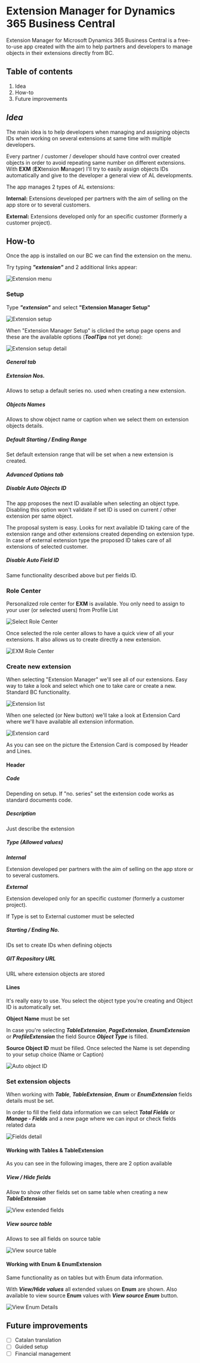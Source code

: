 # Extension Manager for Dynamics 365 Business Central

Extension Manager for Microsoft Dynamics 365 Business Central is a free-to-use app created with the aim to help partners and developers to manage objects in their extensions directly from BC.

## Table of contents

1. Idea
2. How-to
3. Future improvements

## ***Idea***

The main idea is to help developers when managing and assigning objects IDs when working on several extensions at same time with multiple developers.

Every partner / customer / developer should have control over created objects in order to avoid repeating same number on different extensions. With **EXM** (**EX**tension **M**anager) I'll try to easily assign objects IDs automatically and give to the developer a general view of AL developments.

The app manages 2 types of AL extensions:

**Internal:** Extensions developed per partners with the aim of selling on the app store or to several customers.

**External:** Extensions developed only for an specific customer (formerly a customer project).

## How-to

Once the app is installed on our BC we can find the extension on the menu.

Try typing ***"extension"*** and 2 additional links appear:

![Extension menu](/images/EXM_Menu.gif)

### Setup

Type ***"extension"*** and select **"Extension Manager Setup"**

![Extension setup](/images/EXM_Setup.png)

When "Extension Manager Setup" is clicked the setup page opens and these are the available options (***ToolTips*** not yet done):

![Extension setup detail](/images/EXM_Setup_detail.png)

#### ***General tab***

##### **Extension Nos.**

 Allows to setup a default series no. used when creating a new extension.

##### **Objects Names**

 Allows to show object name or caption when we select them on extension objects details.

##### **Default Starting / Ending Range**

 Set default extension range that will be set when a new extension is created.

#### ***Advanced Options tab***

##### **Disable Auto Objects ID**

 The app proposes the next ID available when selecting an object type. Disabling this option won't validate if set ID is used on current / other extension per same object.

 The proposal system is easy. Looks for next available ID taking care of the extension range and other extensions created depending on extension type. In case of external extension type the proposed ID takes care of all extensions of selected customer.

##### **Disable Auto Field ID**

 Same functionality described above but per fields ID.

### Role Center

Personalized role center for **EXM** is available. You only need to assign to your user (or selected users) from Profile List

![Select Role Center](/images/EXM_Role_Center_Selection.png)

Once selected the role center allows to have a quick view of all your extensions. It also allows us to create directly a new extension.

![EXM Role Center](/images/EXM_Role_Center.png)

### Create new extension

When selecting "Extension Manager" we'll see all of our extensions. Easy way to take a look and select which one to take care or create a new. Standard BC functionality.

![Extension list](/images/EXM_List.png)

When one selected (or New button) we'll take a look at Extension Card where we'll have available all extension information.

![Extension card](/images/EXM_Ext_Header.png)

As you can see on the picture the Extension Card is composed by Header and Lines.

#### Header

##### **Code**

 Depending on setup. If "no. series" set the extension code works as standard documents code.

##### **Description**

 Just describe the extension

##### **Type** (Allowed values)

 ***Internal***

  Extension developed per partners with the aim of selling on the app store or to several customers.

 ***External***

  Extension developed only for an specific customer (formerly a customer project).

 If Type is set to External customer must be selected

##### **Starting / Ending No.**

 IDs set to create IDs when defining objects

##### **GIT Repository URL**

 URL where extension objects are stored

#### Lines

It's really easy to use. You select the object type you're creating and Object ID is automatically set.

**Object Name** must be set

In case you're selecting ***TableExtension***, ***PageExtension***, ***EnumExtension*** or ***ProfileExtension*** the field Source ***Object Type*** is filled.

**Source Object ID** must be filled. Once selected the Name is set depending to your setup choice (Name or Caption)

![Auto object ID](/images/EXM_Auto_Object_ID.gif)

### Set extension objects

When working with ***Table***, ***TableExtension***, ***Enum*** or ***EnumExtension*** fields details must be set.

In order to fill the field data information we can select ***Total Fields*** or ***Manage - Fields*** and a new page where we can input or check fields related data

![Fields detail](/images/EXM_Ext_Detail_Table.png)

#### Working with Tables & TableExtension

As you can see in the following images, there are 2 option available

##### **View / Hide fields**

 Allow to show other fields set on same table when creating a new ***TableExtension***

![View extended fields](/images/EXM_View_Ext_Same_Table.gif)

##### **View source table**

 Allows to see all fields on source table

![View source table](/images/EXM_View_Source_Table.gif)

#### Working with Enum & EnumExtension

Same functionality as on tables but with Enum data information.

With ***View/Hide values*** all extended values on **Enum** are shown. Also available to view source **Enum** values with ***View source Enum*** button.

![View Enum Details](/images/EXM_Enums_Detail.gif)

## Future improvements

- [ ] Catalan translation
- [ ] Guided setup
- [ ] Financial management
